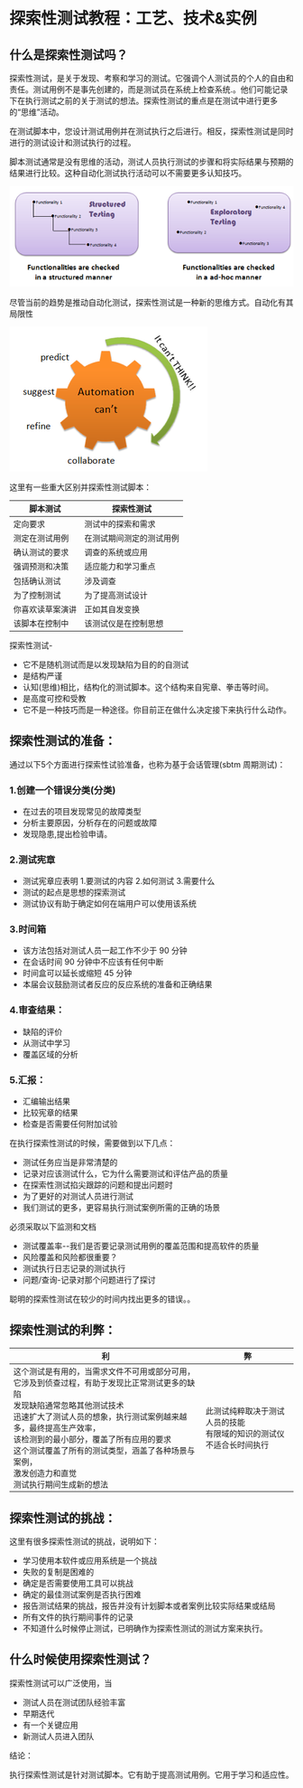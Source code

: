 # 探索性测试教程：工艺、技术&amp;实例

## 什么是探索性测试吗？

探索性测试，是关于发现、考察和学习的测试。它强调个人测试员的个人的自由和责任。测试用例不是事先创建的，而是测试员在系统上检查系统.。他们可能记录下在执行测试之前的关于测试的想法。探索性测试的重点是在测试中进行更多的“思维”活动。

在测试脚本中，您设计测试用例并在测试执行之后进行。相反，探索性测试是同时进行的测试设计和测试执行的过程。

 脚本测试通常是没有思维的活动，测试人员执行测试的步骤和将实际结果与预期的结果进行比较。这种自动化测试执行活动可以不需要更多认知技巧。

![](./images/E1.png)

 尽管当前的趋势是推动自动化测试，探索性测试是一种新的思维方式。自动化有其局限性

![](./images/E2.png) 

 这里有一些重大区别并探索性测试脚本：

| 脚本测试 |	探索性测试 |
|---------|-----------|
| 定向要求 	| 测试中的探索和需求|
| 测定在测试用例  | 在测试期间测定的测试用例 |
| 确认测试的要求  | 调查的系统或应用 |
| 强调预测和决策  | 适应能力和学习重点 |
| 包括确认测试 |	涉及调查|
| 为了控制测试 | 为了提高测试设计 |
| 你喜欢读草案演讲 | 正如其自发变换 |
| 该脚本在控制中 |该测试仪是在控制思想 |

探索性测试-

- 它不是随机测试而是以发现缺陷为目的的自测试
- 是结构严谨
- 认知(思维)相比，结构化的测试脚本。这个结构来自宪章、拳击等时间。
- 是高度可控和受教
- 它不是一种技巧而是一种途径。你目前正在做什么决定接下来执行什么动作。

## 探索性测试的准备：

通过以下5个方面进行探索性试验准备，也称为基于会话管理(sbtm 周期测试)：

### 1.创建一个错误分类(分类)
- 在过去的项目发现常见的故障类型
- 分析主要原因，分析存在的问题或故障
- 发现隐患,提出检验申请。
### 2.测试宪章
- 测试宪章应表明
        1.要测试的内容
        2.如何测试
        3.需要什么
- 测试的起点是思想的探索测试
- 测试协议有助于确定如何在端用户可以使用该系统  
### 3.时间箱
- 该方法包括对测试人员一起工作不少于 90 分钟
- 在会话时间 90 分钟中不应该有任何中断
- 时间盒可以延长或缩短 45 分钟
- 本届会议鼓励测试者反应的反应系统的准备和正确结果
### 4.审查结果：
- 缺陷的评价
- 从测试中学习
- 覆盖区域的分析
### 5.汇报：
- 汇编输出结果
- 比较宪章的结果
- 检查是否需要任何附加试验

在执行探索性测试的时候，需要做到以下几点：

- 测试任务应当是非常清楚的
- 记录对应该测试什么，它为什么需要测试和评估产品的质量
- 在探索性测试掐尖跟踪的问题和提出问题时
- 为了更好的对测试人员进行测试
- 我们测试的更多，更容易执行测试案例所需的正确的场景

必须采取以下监测和文档

- 测试覆盖率--我们是否要记录测试用例的覆盖范围和提高软件的质量
- 风险覆盖和风险都很重要？
- 测试执行日志记录的测试执行
- 问题/查询-记录对那个问题进行了探讨

聪明的探索性测试在较少的时间内找出更多的错误。。

## 探索性测试的利弊：

| 利 | 弊 |
|-----------|---------|
| 这个测试是有用的，当需求文件不可用或部分可用，<br/> 它涉及到侦查过程，有助于发现比正常测试更多的缺陷<br/> 发现缺陷通常忽略其他测试技术<br/> 迅速扩大了测试人员的想象，执行测试案例越来越多，最终提高生产效率，<br/> 该检测到的最小部分，覆盖了所有应用的要求<br/>这个测试覆盖了所有的测试类型，涵盖了各种场景与案例，<br/>激发创造力和直觉<br/>测试执行期间生成新的想法 |此测试纯粹取决于测试人员的技能<br/>有限域的知识的测试仪<br/>不适合长时间执行 |

## 探索性测试的挑战：

这里有很多探索性测试的挑战，说明如下：

- 学习使用本软件或应用系统是一个挑战
- 失败的复制是困难的
- 确定是否需要使用工具可以挑战
- 确定的最佳测试案例是否执行困难
- 报告测试结果的挑战，报告并没有计划脚本或者案例比较实际结果或结局
- 所有文件的执行期间事件的记录
- 不知道什么时候停止测试，已明确作为探索性测试的测试方案来执行。

## 什么时候使用探索性测试？

探索性测试可以广泛使用，当

- 测试人员在测试团队经验丰富
- 早期迭代
- 有一个关键应用
- 新测试人员进入团队

结论：

执行探索性测试是针对测试脚本。它有助于提高测试用例。它用于学习和适应性。